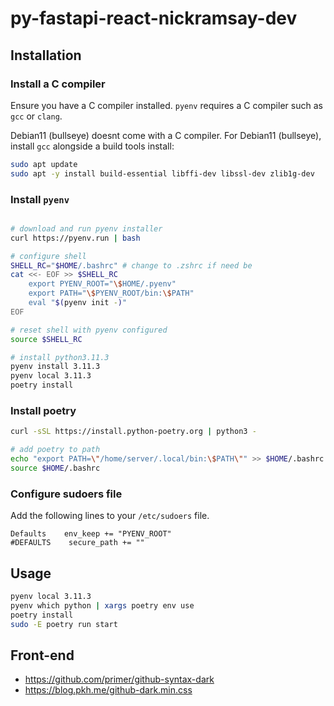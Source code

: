 # py-fastapi-react-nickramsay-dev

## Installation 
### Install a C compiler
Ensure you have a C compiler installed. `pyenv` requires a C compiler such as `gcc` or `clang`. 

Debian11 (bullseye) doesnt come with a C compiler. For Debian11 (bullseye), install `gcc` alongside a build tools install:
```sh
sudo apt update
sudo apt -y install build-essential libffi-dev libssl-dev zlib1g-dev
```

### Install `pyenv`
```sh

# download and run pyenv installer
curl https://pyenv.run | bash

# configure shell
SHELL_RC="$HOME/.bashrc" # change to .zshrc if need be
cat <<- EOF >> $SHELL_RC
    export PYENV_ROOT="\$HOME/.pyenv"
    export PATH="\$PYENV_ROOT/bin:\$PATH"
    eval "$(pyenv init -)"
EOF

# reset shell with pyenv configured
source $SHELL_RC

# install python3.11.3
pyenv install 3.11.3
pyenv local 3.11.3
poetry install
```

### Install poetry
```sh
curl -sSL https://install.python-poetry.org | python3 -

# add poetry to path
echo "export PATH=\"/home/server/.local/bin:\$PATH\"" >> $HOME/.bashrc
source $HOME/.bashrc
```

### Configure sudoers file
Add the following lines to your `/etc/sudoers` file.
```
Defaults    env_keep += "PYENV_ROOT"
#DEFAULTS    secure_path += "" 
```

## Usage
```sh
pyenv local 3.11.3
pyenv which python | xargs poetry env use
poetry install
sudo -E poetry run start
```

## Front-end
* https://github.com/primer/github-syntax-dark
* https://blog.pkh.me/github-dark.min.css
